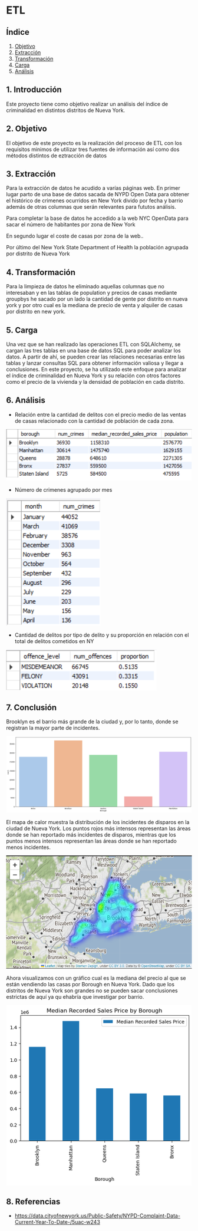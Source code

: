# ETL

## Índice

1. [Objetivo](#objetivo)
2. [Extracción](#extracción)
3. [Transformación](#transformación)
4. [Carga](#carga)
5. [Análisis](#análisis)

## 1. Introducción

Este proyecto tiene como objetivo realizar un análisis del índice de criminalidad en distintos distritos de Nueva York. 

## 2. Objetivo

El objetivo de este proyecto es la realización del proceso de ETL con los requisitos minimos de utilizar tres fuentes de información así como dos métodos distintos de eztracción de datos

## 3. Extracción

Para la extracción de datos he acudido a varías páginas web. En primer lugar parto de una base de datos sacada de NYPD Open Data para obtener el histórico de crimenes ocurridos en New York divido por fecha y barrio además de otras columnas que serán relevantes para fututos análisis.

Para completar la base de datos he accedido a la web NYC OpenData para sacar el número de habitantes por zona de New York 

En segundo lugar el coste de casas por zona de la web..

Por último del New York State Department of Health la población agrupada por distrito de Nueva York

## 4. Transformación

Para la limpieza de datos he eliminado aquellas columnas que no interesaban y en las tablas de population y precios de casas mediante groupbys he sacado por un lado la cantidad de gente por distrito en nueva york y por otro cual es la mediana de precio de venta y alquiler de casas por distrito en new york.


## 5. Carga

Una vez que se han realizado las operaciones ETL con SQLAlchemy, se cargan las tres tablas en una base de datos SQL para poder analizar los datos. A partir de ahí, se pueden crear las relaciones necesarias entre las tablas y lanzar consultas SQL para obtener información valiosa y llegar a conclusiones. En este proyecto, se ha utilizado este enfoque para analizar el índice de criminalidad en Nueva York y su relación con otros factores como el precio de la vivienda y la densidad de población en cada distrito.

## 6. Análisis 

- Relación entre la cantidad de delitos con el precio medio de las ventas de casas relacionado con la cantidad de población de cada zona. 

![sql](./pics/query1.png)

- Número de crimenes agrupado por mes 

![sql](./pics/query2.png)

- Cantidad de delitos por tipo de delito y su proporción en relación con el total de delitos cometidos en NY

![sql](./pics/query3.png)

## 7. Conclusión

Brooklyn es el barrio más grande de la ciudad y, por lo tanto, donde se registran la mayor parte de incidentes.

![sql](./pics/borough.png)

El mapa de calor muestra la distribución de los incidentes de disparos en la ciudad de Nueva York. Los puntos rojos más intensos representan las áreas donde se han reportado más incidentes de disparos, mientras que los puntos menos intensos representan las áreas donde se han reportado menos incidentes.

![sql](./pics/heatmap.png)

Ahora visualizamos con un gráfico cual es la mediana del precio al que se están vendiendo las casas por Borough en Nueva York. Dado que los distritos de Nueva York son grandes no se pueden sacar conclusiones estrictas de aquí ya qu ehabría que investigar por barrio.

![sql](./pics/median_salesprice.png)

## 8. Referencias

- https://data.cityofnewyork.us/Public-Safety/NYPD-Complaint-Data-Current-Year-To-Date-/5uac-w243